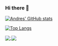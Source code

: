 ### Hi there 👋
[![Andres' GitHub stats](https://github-readme-stats.vercel.app/api?username=afarangurens&hide=prs&count_private=true&show_icons=true&theme=radical)](https://github.com/afarangurens/github-readme-stats)

[![Top Langs](https://github-readme-stats.vercel.app/api/top-langs/?username=afarangurens&langs_count=5&layout=compact)](https://github.com/afarangurens/github-readme-stats)

<a href="https://github.com/afarangurens/github-readme-stats">
  <img align="center" src="https://github-readme-stats.vercel.app/api?username=afarangurens&hide=prs&count_private=true&show_icons=true&theme=radical" />
</a>
<a href="https://github.com/afarangurens/github-readme-stats">
  <img align="center" src="https://github-readme-stats.vercel.app/api/top-langs/?username=afarangurens&langs_count=5&layout=compact" />
</a>

